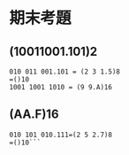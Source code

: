 # 期末考題

## (10011001.101)2
```10 01 10 01 .10 10 =(2 1 2 1.2 2)4
010 011 001.101 = (2 3 1.5)8
=()10
1001 1001 1010 = (9 9.A)16
```
## (AA.F)16
```=(1010 1010.111)2
010 101 010.111=(2 5 2.7)8
=()10```
